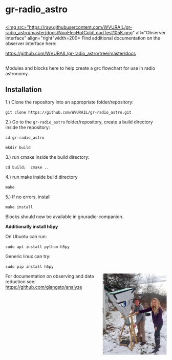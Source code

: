 # gr-radio_astro

##

<a href="https://github.com/WVURAIL/gr-radio_astro/tree/master/docs"> <img src="https://raw.githubusercontent.com/WVURAIL/gr-radio_astro/master/docs/NooElecHotColdLoadTest105K.png" alt="Observer Interface" align="right"width=200></a>
Find additional documentation on the observer interface here:
                                                                        
https://github.com/WVURAIL/gr-radio_astro/tree/master/docs

##

Modules and blocks here to help create a grc flowchart for use in radio astronomy.  

## Installation

1.) Clone the repository into an appropriate folder/repository: 

``git clone https://github.com/WVURAIL/gr-radio_astro.git``

2.) Go to the ``gr-radio_astro`` folder/repository, create a build directory inside the repository:

``
cd gr-radio_astro
``

``
mkdir build
`` 

3.)  run cmake inside the build directory:

``cd build;  cmake ..``

4.) run make inside build directory

``make``

5.)  If no errors, install

``make install``

Blocks should now be available in gnuradio-companion.
 
 **Additionally install h5py**
 
 On Ubuntu can run:
 
 ``sudo apt install python-h5py``
 
 Generic linux can try:
 
 ``sudo pip install h5py``

<a href="http://www.gb.nrao.edu/~glangsto/LightWorkMemo014r9.pdf"> <img src="https://raw.githubusercontent.com/glangsto/analyze/master/images/NathanielReginaHornObs.png" width=200 
alt="Horn, Nathaniel and Regina" align="right"></a>
For documentation on observing and data reduction see: https://github.com/glangsto/analyze
